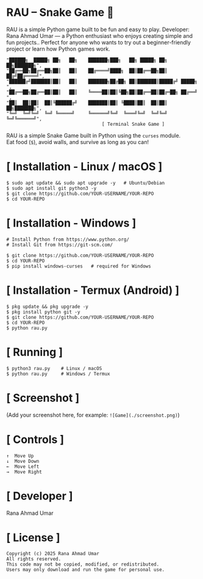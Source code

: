 # RAU – Snake Game 🐍
RAU is a simple Python game built to be fun and easy to play.
 Developer: Rana Ahmad Umar — a Python enthusiast who enjoys 
creating simple and fun projects.. Perfect for anyone who wants 
to try out a beginner-friendly project or learn how Python games work.

```
"██████╗  █████╗ ██╗   ██╗    ███████╗███╗   ██╗ █████╗ ██╗  ██╗███████╗",
"██╔══██╗██╔══██╗██║   ██║    ██╔════╝████╗  ██║██╔══██╗██║ ██╔╝██╔════╝",
"██████╔╝███████║██║   ██║    ███████╗██╔██╗ ██║███████║█████╔╝ █████╗  ",
"██╔══██╗██╔══██║██║   ██║    ╚════██║██║╚██╗██║██╔══██║██╔═██╗ ██╔══╝  ",
"██║  ██║██║  ██║╚██████╔╝    ███████║██║ ╚████║██║  ██║██║  ██╗███████╗",
"╚═╝  ╚═╝╚═╝  ╚═╝ ╚═════╝     ╚══════╝╚═╝  ╚═══╝╚═╝  ╚═╝╚═╝  ╚═╝╚══════╝",
                                   [ Terminal Snake Game ]
```

RAU is a simple Snake Game built in Python using the `curses` module.  
Eat food (`$`), avoid walls, and survive as long as you can!

# [ Installation - Linux / macOS ]
```
$ sudo apt update && sudo apt upgrade -y   # Ubuntu/Debian
$ sudo apt install git python3 -y
$ git clone https://github.com/YOUR-USERNAME/YOUR-REPO
$ cd YOUR-REPO
```

# [ Installation - Windows ]
```
# Install Python from https://www.python.org/
# Install Git from https://git-scm.com/

$ git clone https://github.com/YOUR-USERNAME/YOUR-REPO
$ cd YOUR-REPO
$ pip install windows-curses   # required for Windows
```

# [ Installation - Termux (Android) ]
```
$ pkg update && pkg upgrade -y
$ pkg install python git -y
$ git clone https://github.com/YOUR-USERNAME/YOUR-REPO
$ cd YOUR-REPO
$ python rau.py
```

# [ Running ]
```
$ python3 rau.py    # Linux / macOS
$ python rau.py     # Windows / Termux
```

# [ Screenshot ]
(Add your screenshot here, for example: `![Game](./screenshot.png)`)

# [ Controls ]
```
↑  Move Up
↓  Move Down
←  Move Left
→  Move Right
```

# [ Developer ]
Rana Ahmad Umar

# [ License ]
```
Copyright (c) 2025 Rana Ahmad Umar
All rights reserved.
This code may not be copied, modified, or redistributed.
Users may only download and run the game for personal use.
```
